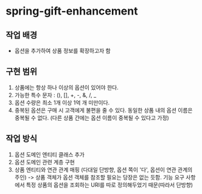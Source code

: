 # spring-gift-enhancement

## 작업 배경

- 옵션을 추가하여 상품 정보를 확장하고자 함

## 구현 범위

1. 상품에는 항상 하나 이상의 옵션이 있어야 한다.
2. 가능한 특수 문자 : (), [], +, -, &, /, _
3. 옵션 수량은 최소 1개 이상 1억 개 미만이다.
4. 중복된 옵션은 구매 시 고객에게 불편을 줄 수 있다. 동일한 상품 내의 옵션 이름은 중복될 수 없다. (다른 상품 간에는 옵션 이름이 중복될 수 있다고 가정)

## 작업 방식

1. 옵션 도메인 엔티티 클래스 추가
2. 옵션 도메인 관련 계층 구현
3. 상품 엔티티와 연관 관계 매핑 (다대일 단방향, 옵션 쪽이 '다', 옵션이 연관 관계의 주인) -> 상품 객체가 옵션 객체를 참조할 필요는 당장은 없는 듯함. 기능 요구 사항에서 특정 상품의 옵션을 조회하는 URI를 따로 정의해두었기 때문(따라서 단방향)

